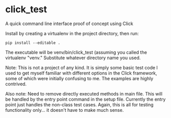 # click_test
A quick command line interface proof of concept using Click

Install by creating a virtualenv in the project directory, then run:

	pip install --editable .

The executable will be venv/bin/click_test (assuming you called the
virtualenv "venv." Substitute whatever directory name you used.

Note: This is not a project of any kind. It is simply some basic test
code I used to get myself familiar with different options in the Click
framework, some of which were initially confusing to me. The examples are
highly contrived.

Also note: Need to remove directly executed methods in main file. This will
be handled by the entry point command in the setup file. Currently the entry
point just handles the non-class test cases. Again, this is all for testing
functionality only... it doesn't have to make much sense.
